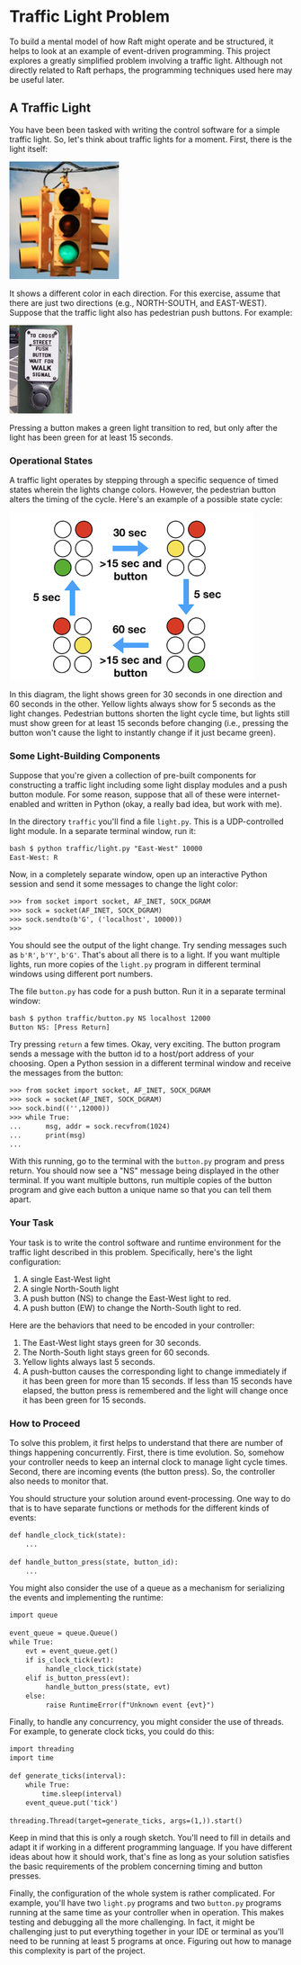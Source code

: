 # Traffic Light Problem

To build a mental model of how Raft might operate and be structured, it helps to look
at an example of event-driven programming.  This project explores a
greatly simplified problem involving a traffic light.  Although not
directly related to Raft perhaps, the programming techniques used here
may be useful later.

## A Traffic Light

You have been been tasked with writing the control software for a
simple traffic light.  So, let's think about traffic lights for a
moment.  First, there is the light itself:

![](images/trafficlight.png)

It shows a different color in each direction.  For this exercise,
assume that there are just two directions (e.g., NORTH-SOUTH,
and EAST-WEST).  Suppose that the traffic light also has pedestrian
push buttons.  For example:

![](images/trafficbutton.png)

Pressing a button makes a green light transition to red, but only after the
light has been green for at least 15 seconds.

### Operational States

A traffic light operates by stepping through a specific sequence of
timed states wherein the lights change colors.  However, the
pedestrian button alters the timing of the cycle.  Here's an example
of a possible state cycle:

![](images/trafficstates2.png)

In this diagram, the light shows green for 30 seconds in one direction
and 60 seconds in the other.  Yellow lights always show for 5 seconds
as the light changes.  Pedestrian buttons shorten the light cycle
time, but lights still must show green for at least 15 seconds before
changing (i.e., pressing the button won't cause the light to instantly
change if it just became green).

### Some Light-Building Components

Suppose that you're given a collection of pre-built components for
constructing a traffic light including some light display modules and
a push button module.  For some reason, suppose that all of these
were internet-enabled and written in Python (okay, a really bad idea,
but work with me).

In the directory `traffic` you'll find a file `light.py`.  This is a
UDP-controlled light module.  In a separate terminal window, run it:

```
bash $ python traffic/light.py "East-West" 10000
East-West: R
```

Now, in a completely separate window, open up an interactive Python
session and send it some messages to change the light color:

```
>>> from socket import socket, AF_INET, SOCK_DGRAM
>>> sock = socket(AF_INET, SOCK_DGRAM)
>>> sock.sendto(b'G', ('localhost', 10000))
>>>
```

You should see the output of the light change.  Try sending messages
such as `b'R'`, `b'Y'`, `b'G'`.  That's about all there is to a
light. If you want multiple lights, run more copies of the `light.py`
program in different terminal windows using different port numbers.

The file `button.py` has code for a push button.  Run it in a separate
terminal window:

```
bash $ python traffic/button.py NS localhost 12000
Button NS: [Press Return]
```

Try pressing `return` a few times.  Okay, very exciting.  The button
program sends a message with the button id to a host/port address of
your choosing.  Open a Python session in a different terminal window
and receive the messages from the button:

```
>>> from socket import socket, AF_INET, SOCK_DGRAM
>>> sock = socket(AF_INET, SOCK_DGRAM)
>>> sock.bind(('',12000))
>>> while True:
...      msg, addr = sock.recvfrom(1024)
...      print(msg)
...
```

With this running, go to the terminal with the `button.py` program and
press return.  You should now see a "NS" message being
displayed in the other terminal.  If you want multiple buttons,
run multiple copies of the button program and give each button
a unique name so that you can tell them apart.  

### Your Task

Your task is to write the control software and runtime environment for
the traffic light described in this problem. Specifically, here's the
light configuration:

1. A single East-West light
2. A single North-South light
3. A push button (NS) to change the East-West light to red.
4. A push button (EW) to change the North-South light to red.

Here are the behaviors that need to be encoded in your controller:

1.  The East-West light stays green for 30 seconds.
2.  The North-South light stays green for 60 seconds. 
3.  Yellow lights always last 5 seconds.
4.  A push-button causes the corresponding light to change immediately
    if it has been green for more than 15 seconds.  If less than 15
    seconds have elapsed, the button press is remembered and the light
    will change once it has been green for 15 seconds.

### How to Proceed

To solve this problem, it first helps to understand that there are
number of things happening concurrently.  First, there is time
evolution.  So, somehow your controller needs to keep an internal
clock to manage light cycle times.  Second, there are incoming events
(the button press).  So, the controller also needs to monitor that.

You should structure your solution around event-processing. One
way to do that is to have separate functions or methods for the
different kinds of events:

```
def handle_clock_tick(state):
    ...

def handle_button_press(state, button_id):
    ...
```

You might also consider the use of a queue as a mechanism for
serializing the events and implementing the runtime:

```
import queue

event_queue = queue.Queue()
while True:
    evt = event_queue.get()
    if is_clock_tick(evt):
         handle_clock_tick(state)
    elif is_button_press(evt):
         handle_button_press(state, evt)
    else:
         raise RuntimeError(f"Unknown event {evt}")
```

Finally, to handle any concurrency, you might consider the use of threads.
For example, to generate clock ticks, you could do this:

```
import threading
import time

def generate_ticks(interval):
    while True:
        time.sleep(interval)
	event_queue.put('tick')

threading.Thread(target=generate_ticks, args=(1,)).start()
```

Keep in mind that this is only a rough sketch.  You'll need to fill in
details and adapt it if working in a different programming language.
If you have different ideas about how it should work, that's fine as
long as your solution satisfies the basic requirements of the problem
concerning timing and button presses.

Finally, the configuration of the whole system is rather complicated.  For
example, you'll have two `light.py` programs and two `button.py` programs
running at the same time as your controller when in operation.  This
makes testing and debugging all the more challenging.  In fact, it
might be challenging just to put everything together in your IDE or
terminal as you'll need to be running at least 5 programs at once.
Figuring out how to manage this complexity is part of the project.





